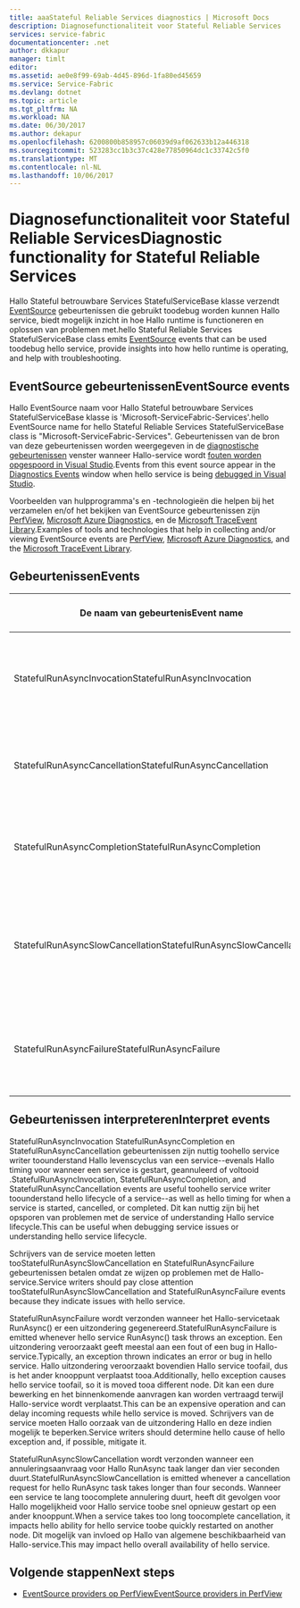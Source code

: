 ```yaml
---
title: aaaStateful Reliable Services diagnostics | Microsoft Docs
description: Diagnosefunctionaliteit voor Stateful Reliable Services
services: service-fabric
documentationcenter: .net
author: dkkapur
manager: timlt
editor: 
ms.assetid: ae0e8f99-69ab-4d45-896d-1fa80ed45659
ms.service: Service-Fabric
ms.devlang: dotnet
ms.topic: article
ms.tgt_pltfrm: NA
ms.workload: NA
ms.date: 06/30/2017
ms.author: dekapur
ms.openlocfilehash: 6200800b858957c06039d9af062633b12a446318
ms.sourcegitcommit: 523283cc1b3c37c428e77850964dc1c33742c5f0
ms.translationtype: MT
ms.contentlocale: nl-NL
ms.lasthandoff: 10/06/2017
---
```

# <a name="diagnostic-functionality-for-stateful-reliable-services"></a><span data-ttu-id="c09df-103">Diagnosefunctionaliteit voor Stateful Reliable Services</span><span class="sxs-lookup"><span data-stu-id="c09df-103">Diagnostic functionality for Stateful Reliable Services</span></span>
<span data-ttu-id="c09df-104">Hallo Stateful betrouwbare Services StatefulServiceBase klasse verzendt [EventSource](https://msdn.microsoft.com/library/system.diagnostics.tracing.eventsource.aspx) gebeurtenissen die gebruikt toodebug worden kunnen Hallo service, biedt mogelijk inzicht in hoe Hallo runtime is functioneren en oplossen van problemen met.</span><span class="sxs-lookup"><span data-stu-id="c09df-104">hello Stateful Reliable Services StatefulServiceBase class emits [EventSource](https://msdn.microsoft.com/library/system.diagnostics.tracing.eventsource.aspx) events that can be used toodebug hello service, provide insights into how hello runtime is operating, and help with troubleshooting.</span></span>

## <a name="eventsource-events"></a><span data-ttu-id="c09df-105">EventSource gebeurtenissen</span><span class="sxs-lookup"><span data-stu-id="c09df-105">EventSource events</span></span>
<span data-ttu-id="c09df-106">Hallo EventSource naam voor Hallo Stateful betrouwbare Services StatefulServiceBase klasse is 'Microsoft-ServiceFabric-Services'.</span><span class="sxs-lookup"><span data-stu-id="c09df-106">hello EventSource name for hello Stateful Reliable Services StatefulServiceBase class is "Microsoft-ServiceFabric-Services".</span></span> <span data-ttu-id="c09df-107">Gebeurtenissen van de bron van deze gebeurtenissen worden weergegeven in de [diagnostische gebeurtenissen](service-fabric-diagnostics-how-to-monitor-and-diagnose-services-locally.md#view-service-fabric-system-events-in-visual-studio) venster wanneer Hallo-service wordt [fouten worden opgespoord in Visual Studio](service-fabric-debugging-your-application.md).</span><span class="sxs-lookup"><span data-stu-id="c09df-107">Events from this event source appear in the [Diagnostics Events](service-fabric-diagnostics-how-to-monitor-and-diagnose-services-locally.md#view-service-fabric-system-events-in-visual-studio) window when hello service is being [debugged in Visual Studio](service-fabric-debugging-your-application.md).</span></span>

<span data-ttu-id="c09df-108">Voorbeelden van hulpprogramma's en -technologieën die helpen bij het verzamelen en/of het bekijken van EventSource gebeurtenissen zijn [PerfView](http://www.microsoft.com/download/details.aspx?id=28567), [Microsoft Azure Diagnostics](../cloud-services/cloud-services-dotnet-diagnostics.md), en de [Microsoft TraceEvent Library](http://www.nuget.org/packages/Microsoft.Diagnostics.Tracing.TraceEvent).</span><span class="sxs-lookup"><span data-stu-id="c09df-108">Examples of tools and technologies that help in collecting and/or viewing EventSource events are [PerfView](http://www.microsoft.com/download/details.aspx?id=28567), [Microsoft Azure Diagnostics](../cloud-services/cloud-services-dotnet-diagnostics.md), and the [Microsoft TraceEvent Library](http://www.nuget.org/packages/Microsoft.Diagnostics.Tracing.TraceEvent).</span></span>

## <a name="events"></a><span data-ttu-id="c09df-109">Gebeurtenissen</span><span class="sxs-lookup"><span data-stu-id="c09df-109">Events</span></span>
| <span data-ttu-id="c09df-110">De naam van gebeurtenis</span><span class="sxs-lookup"><span data-stu-id="c09df-110">Event name</span></span> | <span data-ttu-id="c09df-111">Gebeurtenis-ID</span><span class="sxs-lookup"><span data-stu-id="c09df-111">Event ID</span></span> | <span data-ttu-id="c09df-112">Niveau</span><span class="sxs-lookup"><span data-stu-id="c09df-112">Level</span></span> | <span data-ttu-id="c09df-113">Beschrijving van gebeurtenis</span><span class="sxs-lookup"><span data-stu-id="c09df-113">Event description</span></span> |
| --- | --- | --- | --- |
| <span data-ttu-id="c09df-114">StatefulRunAsyncInvocation</span><span class="sxs-lookup"><span data-stu-id="c09df-114">StatefulRunAsyncInvocation</span></span> |<span data-ttu-id="c09df-115">1</span><span class="sxs-lookup"><span data-stu-id="c09df-115">1</span></span> |<span data-ttu-id="c09df-116">Informatief</span><span class="sxs-lookup"><span data-stu-id="c09df-116">Informational</span></span> |<span data-ttu-id="c09df-117">Verzonden wanneer service RunAsync-taak wordt gestart</span><span class="sxs-lookup"><span data-stu-id="c09df-117">Emitted when service RunAsync task is started</span></span> |
| <span data-ttu-id="c09df-118">StatefulRunAsyncCancellation</span><span class="sxs-lookup"><span data-stu-id="c09df-118">StatefulRunAsyncCancellation</span></span> |<span data-ttu-id="c09df-119">2</span><span class="sxs-lookup"><span data-stu-id="c09df-119">2</span></span> |<span data-ttu-id="c09df-120">Informatief</span><span class="sxs-lookup"><span data-stu-id="c09df-120">Informational</span></span> |<span data-ttu-id="c09df-121">Wanneer het service RunAsync-taak is geannuleerd</span><span class="sxs-lookup"><span data-stu-id="c09df-121">Emitted when service RunAsync task is cancelled</span></span> |
| <span data-ttu-id="c09df-122">StatefulRunAsyncCompletion</span><span class="sxs-lookup"><span data-stu-id="c09df-122">StatefulRunAsyncCompletion</span></span> |<span data-ttu-id="c09df-123">3</span><span class="sxs-lookup"><span data-stu-id="c09df-123">3</span></span> |<span data-ttu-id="c09df-124">Informatief</span><span class="sxs-lookup"><span data-stu-id="c09df-124">Informational</span></span> |<span data-ttu-id="c09df-125">Verzonden als de service RunAsync-taak is voltooid</span><span class="sxs-lookup"><span data-stu-id="c09df-125">Emitted when service RunAsync task is completed</span></span> |
| <span data-ttu-id="c09df-126">StatefulRunAsyncSlowCancellation</span><span class="sxs-lookup"><span data-stu-id="c09df-126">StatefulRunAsyncSlowCancellation</span></span> |<span data-ttu-id="c09df-127">4</span><span class="sxs-lookup"><span data-stu-id="c09df-127">4</span></span> |<span data-ttu-id="c09df-128">Waarschuwing</span><span class="sxs-lookup"><span data-stu-id="c09df-128">Warning</span></span> |<span data-ttu-id="c09df-129">Wanneer service RunAsync taak te lang toocomplete annulering duurt verzonden</span><span class="sxs-lookup"><span data-stu-id="c09df-129">Emitted when service RunAsync task takes too long toocomplete cancellation</span></span> |
| <span data-ttu-id="c09df-130">StatefulRunAsyncFailure</span><span class="sxs-lookup"><span data-stu-id="c09df-130">StatefulRunAsyncFailure</span></span> |<span data-ttu-id="c09df-131">5</span><span class="sxs-lookup"><span data-stu-id="c09df-131">5</span></span> |<span data-ttu-id="c09df-132">Fout</span><span class="sxs-lookup"><span data-stu-id="c09df-132">Error</span></span> |<span data-ttu-id="c09df-133">Wanneer service RunAsync taak een uitzondering wordt verzonden</span><span class="sxs-lookup"><span data-stu-id="c09df-133">Emitted when service RunAsync task throws an exception</span></span> |

## <a name="interpret-events"></a><span data-ttu-id="c09df-134">Gebeurtenissen interpreteren</span><span class="sxs-lookup"><span data-stu-id="c09df-134">Interpret events</span></span>
<span data-ttu-id="c09df-135">StatefulRunAsyncInvocation StatefulRunAsyncCompletion en StatefulRunAsyncCancellation gebeurtenissen zijn nuttig toohello service writer toounderstand Hallo levenscyclus van een service--evenals Hallo timing voor wanneer een service is gestart, geannuleerd of voltooid .</span><span class="sxs-lookup"><span data-stu-id="c09df-135">StatefulRunAsyncInvocation, StatefulRunAsyncCompletion, and StatefulRunAsyncCancellation events are useful toohello service writer toounderstand hello lifecycle of a service--as well as hello timing for when a service is started, cancelled, or completed.</span></span> <span data-ttu-id="c09df-136">Dit kan nuttig zijn bij het opsporen van problemen met de service of understanding Hallo service lifecycle.</span><span class="sxs-lookup"><span data-stu-id="c09df-136">This can be useful when debugging service issues or understanding hello service lifecycle.</span></span>

<span data-ttu-id="c09df-137">Schrijvers van de service moeten letten tooStatefulRunAsyncSlowCancellation en StatefulRunAsyncFailure gebeurtenissen betalen omdat ze wijzen op problemen met de Hallo-service.</span><span class="sxs-lookup"><span data-stu-id="c09df-137">Service writers should pay close attention tooStatefulRunAsyncSlowCancellation and StatefulRunAsyncFailure events because they indicate issues with hello service.</span></span>

<span data-ttu-id="c09df-138">StatefulRunAsyncFailure wordt verzonden wanneer het Hallo-servicetaak RunAsync() er een uitzondering gegenereerd.</span><span class="sxs-lookup"><span data-stu-id="c09df-138">StatefulRunAsyncFailure is emitted whenever hello service RunAsync() task throws an exception.</span></span> <span data-ttu-id="c09df-139">Een uitzondering veroorzaakt geeft meestal aan een fout of een bug in Hallo-service.</span><span class="sxs-lookup"><span data-stu-id="c09df-139">Typically, an exception thrown indicates an error or bug in hello service.</span></span> <span data-ttu-id="c09df-140">Hallo uitzondering veroorzaakt bovendien Hallo service toofail, dus is het ander knooppunt verplaatst tooa.</span><span class="sxs-lookup"><span data-stu-id="c09df-140">Additionally, hello exception causes hello service toofail, so it is moved tooa different node.</span></span> <span data-ttu-id="c09df-141">Dit kan een dure bewerking en het binnenkomende aanvragen kan worden vertraagd terwijl Hallo-service wordt verplaatst.</span><span class="sxs-lookup"><span data-stu-id="c09df-141">This can be an expensive operation and can delay incoming requests while hello service is moved.</span></span> <span data-ttu-id="c09df-142">Schrijvers van de service moeten Hallo oorzaak van de uitzondering Hallo en deze indien mogelijk te beperken.</span><span class="sxs-lookup"><span data-stu-id="c09df-142">Service writers should determine hello cause of hello exception and, if possible, mitigate it.</span></span>

<span data-ttu-id="c09df-143">StatefulRunAsyncSlowCancellation wordt verzonden wanneer een annuleringsaanvraag voor Hallo RunAsync taak langer dan vier seconden duurt.</span><span class="sxs-lookup"><span data-stu-id="c09df-143">StatefulRunAsyncSlowCancellation is emitted whenever a cancellation request for hello RunAsync task takes longer than four seconds.</span></span> <span data-ttu-id="c09df-144">Wanneer een service te lang toocomplete annulering duurt, heeft dit gevolgen voor Hallo mogelijkheid voor Hallo service toobe snel opnieuw gestart op een ander knooppunt.</span><span class="sxs-lookup"><span data-stu-id="c09df-144">When a service takes too long toocomplete cancellation, it impacts hello ability for hello service toobe quickly restarted on another node.</span></span> <span data-ttu-id="c09df-145">Dit mogelijk van invloed op Hallo van algemene beschikbaarheid van Hallo-service.</span><span class="sxs-lookup"><span data-stu-id="c09df-145">This may impact hello overall availability of hello service.</span></span>

## <a name="next-steps"></a><span data-ttu-id="c09df-146">Volgende stappen</span><span class="sxs-lookup"><span data-stu-id="c09df-146">Next steps</span></span>
* [<span data-ttu-id="c09df-147">EventSource providers op PerfView</span><span class="sxs-lookup"><span data-stu-id="c09df-147">EventSource providers in PerfView</span></span>](https://blogs.msdn.microsoft.com/vancem/2012/07/09/introduction-tutorial-logging-etw-events-in-c-system-diagnostics-tracing-eventsource/)
